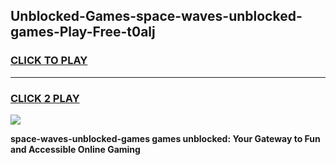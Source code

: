 
## Unblocked-Games-space-waves-unblocked-games-Play-Free-t0alj
<h3>
<a href="https://premium76.site?title=space-waves-unblocked-games&ref=17A">CLICK TO PLAY</a></h3>
<hr>

<h3>
<a href="https://premium76.site?title=space-waves-unblocked-games&ref=17A">CLICK 2 PLAY</a>
  
</h3>

<a href="https://premium76.site?title=space-waves-unblocked-games&ref=17A"><img src="https://clearcache.store/games.png"></a>


**space-waves-unblocked-games games unblocked: Your Gateway to Fun and Accessible Online Gaming**
